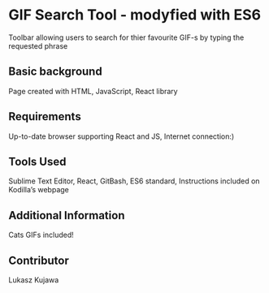 GIF Search Tool - modyfied with ES6
====================

Toolbar allowing users to search for thier favourite GIF-s by typing the requested phrase

Basic background
---------------------
Page created with HTML, JavaScript, React library

Requirements
---------------------
Up-to-date browser supporting React and JS, Internet connection:)

Tools Used
---------------------
Sublime Text Editor, React, GitBash, ES6 standard, Instructions included on Kodilla’s webpage 

Additional Information
---------------------
Cats GIFs included!

Contributor
---------------------
Lukasz Kujawa